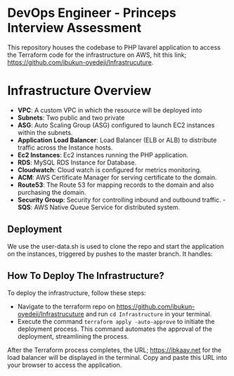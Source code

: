 # DevOps Engineer - Princeps Interview Assessment

This repository houses the codebase to PHP lavarel application to access the Terraform code for the infrastructure on AWS, hit this link; https://github.com/ibukun-oyedeji/Infrastrucuture.

# Infrastructure Overview
- **VPC**: A custom VPC in which the resource will be deployed into
- **Subnets**: Two public and two private
- **ASG**: Auto Scaling Group (ASG) configured to launch EC2 instances within the
subnets.
- **Application Load Balancer**: Load Balancer (ELB or ALB) to distribute traffic across the Instance hosts.
- **Ec2 Instances**: Ec2 instances running the PHP application.
- **RDS**: MySQL RDS Instance for Database.
- **Cloudwatch**: Cloud watch is configured for metrics monitoring.
- **ACM**: AWS Certificate Manager for serving certificate to the domain.
- **Route53**: The Route 53 for mapping records to the domain and also purchasing the domain.
- **Security Group**: Security for controlling inbound and outbound traffic.
-**SQS**: AWS Native Queue Service for distributed system.

## Deployment

We use the user-data.sh is used to clone the repo and start the application on the instances, triggered by pushes to the master branch. It handles:


## How To Deploy The Infrastructure?

To deploy the infrastructure, follow these steps:

- Navigate to the terraform repo on https://github.com/ibukun-oyedeji/Infrastrucuture and run `cd Infrastructure` in your terminal.
- Execute the command `terraform apply -auto-approve` to initiate the deployment process. This command automates the approval of the deployment, streamlining the process.

After the Terraform process completes, the URL; https://ibkaay.net for the load balancer will be displayed in the terminal. Copy and paste this URL into your browser to access the application.
